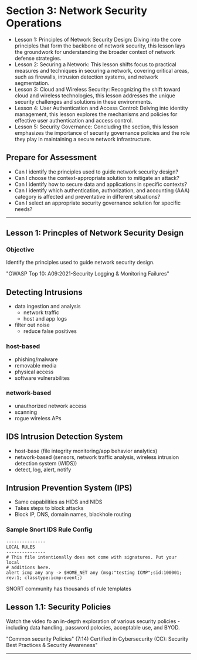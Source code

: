 # Section 3: Network Security Operations

* Lesson 1: Principles of Network Security Design: Diving into the core principles that form the backbone of network security, this lesson lays the groundwork for understanding the broader context of network defense strategies. 
* Lesson 2: Securing a Network: This lesson shifts focus to practical measures and techniques in securing a network, covering critical areas, such as firewalls, intrusion detection systems, and network segmentation. 
* Lesson 3: Cloud and Wireless Security: Recognizing the shift toward cloud and wireless technologies, this lesson addresses the unique security challenges and solutions in these environments. 
* Lesson 4: User Authentication and Access Control: Delving into identity management, this lesson explores the mechanisms and policies for effective user authentication and access control. 
* Lesson 5: Security Governance: Concluding the section, this lesson emphasizes the importance of security governance policies and the role they play in maintaining a secure network infrastructure. 

## Prepare for Assessment

* Can I identify the principles used to guide network security design? 
* Can I choose the context-appropriate solution to mitigate an attack? 
* Can I identify how to secure data and applications in specific contexts? 
* Can I identify which authentication, authorization, and accounting (AAA) category is affected and preventative in different situations? 
* Can I select an appropriate security governance solution for specific needs? 

---

## Lesson 1:  Princples of Network Security Design

### Objective

Identify the principles used to guide network security design.

"OWASP Top 10: A09:2021-Security Logging & Monitoring Failures"

## Detecting Intrusions

* data ingestion and analysis
    + network traffic
    + host and app logs
* filter out noise
    + reduce false positives

### host-based

* phishing/malware
* removable media
* physical access
* software vulnerabilites

### network-based

* unauthorized network access
* scanning
* rogue wireless APs

## IDS Intrusion Detection System

* host-base (file integrity monitoring/app behavior analytics)
* network-based (sensors, network traffic analysis, wireless intrusion detection system (WIDS))
* detect, log, alert, notify

## Intrusion Prevention System (IPS)

* Same capabilities as HIDS and NIDS
* Takes steps to block attacks
* Block IP, DNS, domain names, blackhole routing

### Sample Snort IDS Rule Config

``` /etc/snort/rules/local.rules
---------------
LOCAL RULES
---------------
# This file intentionally does not come with signatures. Put your local 
# additions here.
alert icmp any any -> $HOME_NET any (msg:"testing ICMP";sid:100001; rev:1; classtype:icmp-event;)
```

SNORT community has thousands of rule templates

## Lesson 1.1: Security Policies

Watch the video fo an in-depth exploration of various security policies - including data handling, password polocies, acceptable use, and BYOD.

"Common security Policies" (7:14) Certified in Cybersecurity (CC): Security Best Practices & Security Awareness"


---
